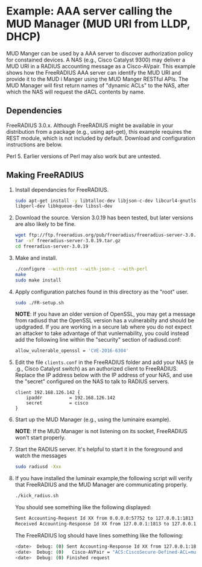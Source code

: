 # Example: AAA server calling the MUD Manager (MUD URI from LLDP, DHCP)

MUD Manger can be used by a AAA server to discover authorization policy for
constained devices. A NAS (e.g., Cisco Catalyst 9300) may deliver a MUD URI 
in a RADIUS accounting message as a Cisco-AVpair. This example shows how the 
FreeRADIUS AAA server can identify the MUD URI and provide it to the MUD i
Manger using the MUD Manger RESTful APIs. The MUD Manager will first return 
names of "dynamic ACLs" to the NAS, after which the NAS will request the dACL 
contents by name. 

## Dependencies

FreeRADIUS 3.0.x. Although FreeRADIUS might be available in your distribution
from a package (e.g., using apt-get), this example requires the REST module, 
which is not included by default. Download and configuration instructions are 
below.

Perl 5. Earlier versions of Perl may also work but are untested.

## Making FreeRADIUS

1. Install dependancies for FreeRADIUS.

    ```bash
    sudo apt-get install -y libtalloc-dev libjson-c-dev libcurl4-gnutls-dev \
    libperl-dev libkqueue-dev libssl-dev
    ```    

2. Download the source. Version 3.0.19 has been tested, but later versions are 
also likely to be fine.

    ```bash
    wget ftp://ftp.freeradius.org/pub/freeradius/freeradius-server-3.0.19.tar.gz
    tar -xf freeradius-server-3.0.19.tar.gz
    cd freeradius-server-3.0.19
    ```

3. Make and install.

    ```bash
    ./configure --with-rest --with-json-c --with-perl
    make
    sudo make install
    ```

4. Apply configuration patches found in this directory as the "root" user. 

    ```bash
    sudo ./FR-setup.sh
    ```

    **NOTE**: If you have an older version of OpenSSL, you may get a message from
    radiusd that the OpenSSL version has a vulnerabilty and should be
    updgraded. If you are working in a secure lab where you do not
    expect an attacker to take advantage of that vunlernability, you
    could instead add the following line within the "security" section of 
    radiusd.conf:

    ``` bash
    allow_vulnerable_openssl = 'CVE-2016-6304'
    ```

5. Edit the file `clients.conf` in the FreeRADIUS folder and add your NAS (e
.g., Cisco Catalyst switch) as an authorized client to FreeRADIUS. Replace 
the IP address below with the IP address of your NAS, 
and use the "secret" configured on the NAS to talk to RADIUS servers.

    ```
    client 192.168.126.142 {
        ipaddr          = 192.168.126.142
        secret          = cisco
    }
    ```

7. Start up the MUD Manager (e.g., using the luminaire example).

    **NOTE**: If the MUD Manager is not listening on its socket, FreeRADIUS won't 
      start properly.

7. Start the RADIUS server. It's helpful to start it in the foreground and
watch the messages

    ```bash
    sudo radiusd -Xxx
    ```

9. If you have installed the luminair example,the following script will
verify that FreeRADIUS and the MUD Manager are communicating properly.

    ```bash
    ./kick_radius.sh
    ```
	
    You should see something like the following displayed:
    
    ```bash
    Sent Accounting-Request Id XX from 0.0.0.0:57752 to 127.0.0.1:1813 length 118
    Received Accounting-Response Id XX from 127.0.0.1:1813 to 127.0.0.1:57752 length 73
    ```
    
    The FreeRADIUS log should have lines something like the following:

    ```bash
    <date>  Debug: (0) Sent Accounting-Response Id XX from 127.0.0.1:1813 to 127.0.0.1:57752 length 0
    <date>  Debug: (0)   Cisco-AVPair = "ACS:CiscoSecure-Defined-ACL=mud-21966-v4fr.in"
    <date>  Debug: (0) Finished request
    ```
